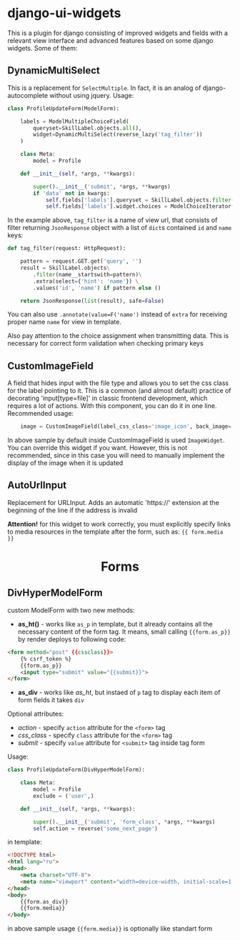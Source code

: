 # django-ui-widgets

This is a plugin for django consisting of improved widgets and fields with a relevant view interface and advanced features based on some django widgets. Some of them:

## DynamicMultiSelect

This is a replacement for `SelectMultiple`. In fact, it is an analog of django-autocomplete without using jquery. Usage:

```python
class ProfileUpdateForm(ModelForm): 

    labels = ModelMultipleChoiceField(
        queryset=SkillLabel.objects.all(),
        widget=DynamicMultiSelect(reverse_lazy('tag_filter'))
    )

    class Meta:
        model = Profile

    def __init__(self, *args, **kwargs):

        super().__init__('submit', *args, **kwargs)
        if 'data' not in kwargs:
            self.fields['labels'].queryset = SkillLabel.objects.filter(profile=self.instance)
            self.fields['labels'].widget.choices = ModelChoiceIterator(self.fields['labels'])
```
In the example above, `tag_filter` is a name of view url, that consists of filter returning `JsonResponse` object with a list of `dict`s contained `id` and `name` keys:

```python
def tag_filter(request: HttpRequest):

    pattern = request.GET.get('query', '')
    result = SkillLabel.objects\
        .filter(name__startswith=pattern)\
        .extra(select={'hint': 'name'}) \
        .values('id', 'name') if pattern else ()

    return JsonResponse(list(result), safe=False)
```
You can also use `.annotate(value=F('name')` instead of `extra` for receiving proper name `name` for view in template.

Also pay attention to the choice assignment when transmitting data. This is necessary for correct form validation when checking primary keys

## CustomImageField

A field that hides input with the file type and allows you to set the css class for the label pointing to it. 
This is a common (and almost default) practice of decorating 'input[type=file]' in classic frontend development, which requires a lot of actions. 
With this component, you can do it in one line. Recommended usage:

```python
    image = CustomImageField(label_css_class='image_icon', back_image='photo_up.jpg')
```

In above sample by default inside CustomImageField is used `ImageWidget`. You can override this widget if you want. 
However, this is not recommended, since in this case you will need to manually implement the display of the image when it is updated

## AutoUrlInput

Replacement for URLInput. Adds an automatic 'https://' extension at the beginning of the line if the address is invalid

**Attention!**
for this widget to work correctly, you must explicitly specify links to media resources in the template after the form, such as: `{{ form.media }}`

<h1 align=center> Forms </h1>

## DivHyperModelForm

custom ModelForm with two new methods:

- **as_ht()** - works like `as_p` in template, but it already contains all the necessary content of the form tag. It means, small calling `{{form.as_p}}` by render deploys to following code:

```html
<form method="post" {{cssclass}}>
    {% csrf_token %}
    {{form.as_p}}
    <input type="submit" value="{{submit}}">
</form>
```

- **as_div** - works like *as_ht*, but instaed of `p` tag to display each item of form fields it takes `div`

Optional attributes:

- *action* - specify `action` attribute for the `<form>` tag
- *css_class* - specify `class` attribute for the `<form>` tag
- *submit* - specify `value` attribute for `<submit>` tag inside tag form

Usage:

```python
class ProfileUpdateForm(DivHyperModelForm):  

    class Meta:
        model = Profile
        exclude = ('user',)

    def __init__(self, *args, **kwargs):

        super().__init__('submit', 'form_class', *args, **kwargs)
		self.action = reverse('some_next_page')
```

in template:
```html
<!DOCTYPE html>
<html lang="ru">
<head>
    <meta charset="UTF-8">
    <meta name="viewport" content="width=device-width, initial-scale=1.0">	
</head>
<body>
	{{form.as_div}}
	{{form.media}}
</body>
```

in above sample usage `{{form.media}}` is optionally like standart form
